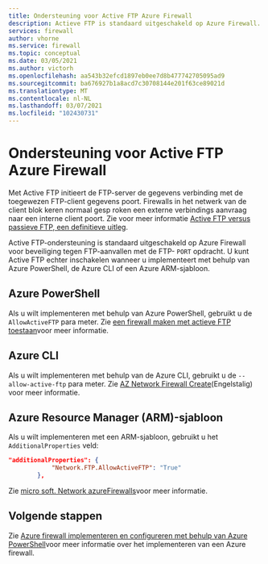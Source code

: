 ```yaml
---
title: Ondersteuning voor Active FTP Azure Firewall
description: Actieve FTP is standaard uitgeschakeld op Azure Firewall. U kunt deze functie inschakelen met Power shell, CLI en ARM-sjabloon.
services: firewall
author: vhorne
ms.service: firewall
ms.topic: conceptual
ms.date: 03/05/2021
ms.author: victorh
ms.openlocfilehash: aa543b32efcd1897eb0ee7d8b477742705095ad9
ms.sourcegitcommit: ba676927b1a8acd7c30708144e201f63ce89021d
ms.translationtype: MT
ms.contentlocale: nl-NL
ms.lasthandoff: 03/07/2021
ms.locfileid: "102430731"
---
```

# <a name="azure-firewall-active-ftp-support"></a>Ondersteuning voor Active FTP Azure Firewall

Met Active FTP initieert de FTP-server de gegevens verbinding met de toegewezen FTP-client gegevens poort. Firewalls in het netwerk van de client blok keren normaal gesp roken een externe verbindings aanvraag naar een interne client poort. Zie voor meer informatie [Active FTP versus passieve FTP, een definitieve uitleg](https://slacksite.com/other/ftp.html).

Active FTP-ondersteuning is standaard uitgeschakeld op Azure Firewall voor beveiliging tegen FTP-aanvallen met de FTP- `PORT` opdracht. U kunt Active FTP echter inschakelen wanneer u implementeert met behulp van Azure PowerShell, de Azure CLI of een Azure ARM-sjabloon.


## <a name="azure-powershell"></a>Azure PowerShell

Als u wilt implementeren met behulp van Azure PowerShell, gebruikt u de `AllowActiveFTP` para meter. Zie [een firewall maken met actieve FTP toestaan](/powershell/module/az.network/new-azfirewall?view=azps-5.4.0#16---create-a-firewall-with-allow-active-ftp-)voor meer informatie.

## <a name="azure-cli"></a>Azure CLI

Als u wilt implementeren met behulp van de Azure CLI, gebruikt u de `--allow-active-ftp` para meter. Zie [AZ Network Firewall Create](/cli/azure/ext/azure-firewall/network/firewall#ext_azure_firewall_az_network_firewall_create-optional-parameters)(Engelstalig) voor meer informatie. 

## <a name="azure-resource-manager-arm-template"></a>Azure Resource Manager (ARM)-sjabloon

Als u wilt implementeren met een ARM-sjabloon, gebruikt u het `AdditionalProperties` veld:

```json
"additionalProperties": {
            "Network.FTP.AllowActiveFTP": "True"
        },
```
Zie [micro soft. Network azureFirewalls](/azure/templates/microsoft.network/azurefirewalls)voor meer informatie.

## <a name="next-steps"></a>Volgende stappen

Zie [Azure firewall implementeren en configureren met behulp van Azure PowerShell](deploy-ps.md)voor meer informatie over het implementeren van een Azure firewall.